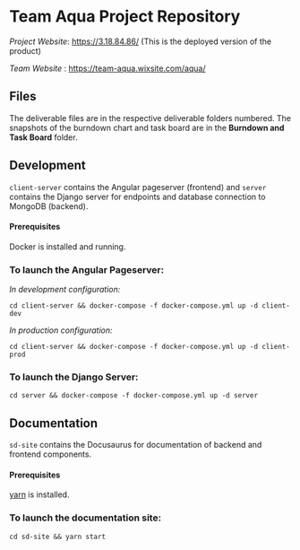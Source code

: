 # Team Aqua Project Repository

  *Project Website*: https://3.18.84.86/ (This is the deployed version of the product)
  
  *Team Website* : https://team-aqua.wixsite.com/aqua/

## Files

The deliverable files are in the respective deliverable folders numbered. The snapshots of the burndown chart and task board are in the **Burndown and Task Board** folder.

## Development

`client-server` contains the Angular pageserver (frontend) and `server` contains the Django server for endpoints and database connection to MongoDB (backend).

#### Prerequisites
Docker is installed and running.

### To launch the Angular Pageserver:

*In development configuration:*
```
cd client-server && docker-compose -f docker-compose.yml up -d client-dev
```

*In production configuration:*
```
cd client-server && docker-compose -f docker-compose.yml up -d client-prod
```

### To launch the Django Server:
```
cd server && docker-compose -f docker-compose.yml up -d server
```

## Documentation

`sd-site` contains the Docusaurus for documentation of backend and frontend components. 

#### Prerequisites

[yarn](https://classic.yarnpkg.com/en/docs/install/) is installed.

### To launch the documentation site:
```
cd sd-site && yarn start
```
